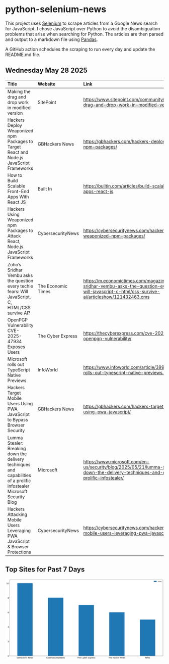 # python-selenium-news

This project uses [Selenium](https://www.seleniumhq.org/) to scrape articles from a Google News search for JavaScript.
I chose JavaScript over Python to avoid the disambiguation problems that arise when searching for Python.
The articles are then parsed and output to a markdown file using [Pandas](https://pandas.pydata.org/).

A GitHub action schedules the scraping to run every day and update the README.md file.

## Wednesday May 28 2025


| Title                                                                                                                    | Website            | Link                                                                                                                                                                   |
|:-------------------------------------------------------------------------------------------------------------------------|:-------------------|:-----------------------------------------------------------------------------------------------------------------------------------------------------------------------|
| Making the drag and drop work in modified version                                                                        | SitePoint          | https://www.sitepoint.com/community/t/making-the-drag-and-drop-work-in-modified-version/479077                                                                         |
| Hackers Deploy Weaponized npm Packages to Target React and Node.js JavaScript Frameworks                                 | GBHackers News     | https://gbhackers.com/hackers-deploy-weaponized-npm-packages/                                                                                                          |
| How to Build Scalable Front-End Apps With React JS                                                                       | Built In           | https://builtin.com/articles/build-scalable-front-end-apps-react-js                                                                                                    |
| Hackers Using Weaponized npm Packages to Attack React, Node.js JavaScript Frameworks                                     | CybersecurityNews  | https://cybersecuritynews.com/hackers-using-weaponized-npm-packages/                                                                                                   |
| Zoho’s Sridhar Vembu asks the question every techie fears: Will JavaScript, C, HTML/CSS survive AI?                      | The Economic Times | https://m.economictimes.com/magazines/panache/zohos-sridhar-vembu-asks-the-question-every-techie-fears-will-javascript-c-html/css-survive-ai/articleshow/121432463.cms |
| OpenPGP Vulnerability CVE-2025-47934 Exposes Users                                                                       | The Cyber Express  | https://thecyberexpress.com/cve-2025-47934-openpgp-vulnerability/                                                                                                      |
| Microsoft rolls out TypeScript Native Previews                                                                           | InfoWorld          | https://www.infoworld.com/article/3996134/microsoft-rolls-out-typescript-native-previews.html                                                                          |
| Hackers Target Mobile Users Using PWA JavaScript to Bypass Browser Security                                              | GBHackers News     | https://gbhackers.com/hackers-target-mobile-users-using-pwa-javascript/                                                                                                |
| Lumma Stealer: Breaking down the delivery techniques and capabilities of a prolific infostealer  Microsoft Security Blog | Microsoft          | https://www.microsoft.com/en-us/security/blog/2025/05/21/lumma-stealer-breaking-down-the-delivery-techniques-and-capabilities-of-a-prolific-infostealer/               |
| Hackers Attacking Mobile Users Leveraging PWA JavaScript & Browser Protections                                           | CybersecurityNews  | https://cybersecuritynews.com/hackers-attacking-mobile-users-leveraging-pwa-javascript/                                                                                |
## Top Sites for Past 7 Days

![Graph of Top Sites](https://raw.githubusercontent.com/dan-mba/python-selenium-news/main/last-week.png)
